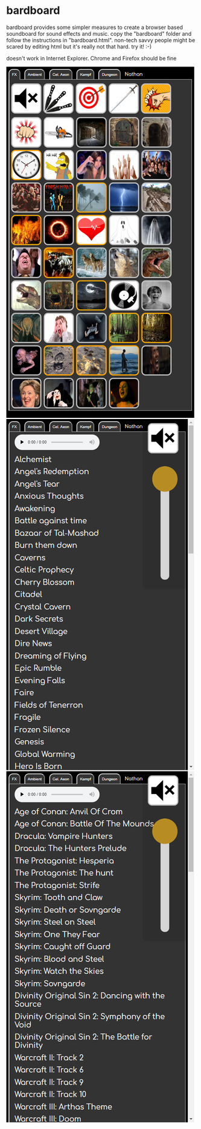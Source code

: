 # bardboard

bardboard provides some simpler measures to create a browser based soundboard for sound effects and music. copy the "bardboard" folder and follow the instructions in "bardboard.html". non-tech savvy people might be scared by editing html but it's really not that hard. try it! :-)

doesn't work in Internet Explorer. Chrome and Firefox should be fine

![screenshot](screenshots/screenshot_main.png?raw=true)
![screenshot](screenshots/screenshot_celaeon.png?raw=true)
![screenshot](screenshots/screenshot_kampf.png?raw=true)

